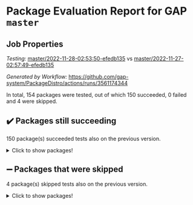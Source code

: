 # Package Evaluation Report for GAP `master`

## Job Properties

*Testing:* [master/2022-11-28-02:53:50-efedb135](https://github.com/gap-system/PackageDistro/blob/data/reports/master/2022-11-28-02:53:50-efedb135) vs [master/2022-11-27-02:57:49-efedb135](https://github.com/gap-system/PackageDistro/blob/data/reports/master/2022-11-27-02:57:49-efedb135)

*Generated by Workflow:* https://github.com/gap-system/PackageDistro/actions/runs/3561174344

In total, 154 packages were tested, out of which 150 succeeded, 0 failed and 4 were skipped.

## :heavy_check_mark: Packages still succeeding

150 package(s) succeeded tests also on the previous version.
<details><summary>Click to show packages!</summary>

- 4ti2interface 2022.09-01 [(success)](https://github.com/gap-system/PackageDistro/actions/runs/3561174344/jobs/5981928019)
- ace 5.6.1 [(success)](https://github.com/gap-system/PackageDistro/actions/runs/3561174344/jobs/5981928078)
- aclib 1.3.2 [(success)](https://github.com/gap-system/PackageDistro/actions/runs/3561174344/jobs/5981928117)
- agt 0.3 [(success)](https://github.com/gap-system/PackageDistro/actions/runs/3561174344/jobs/5981928175)
- alnuth 3.2.1 [(success)](https://github.com/gap-system/PackageDistro/actions/runs/3561174344/jobs/5981928233)
- anupq 3.2.6 [(success)](https://github.com/gap-system/PackageDistro/actions/runs/3561174344/jobs/5981928273)
- atlasrep 2.1.6 [(success)](https://github.com/gap-system/PackageDistro/actions/runs/3561174344/jobs/5981928308)
- autodoc 2022.10.20 [(success)](https://github.com/gap-system/PackageDistro/actions/runs/3561174344/jobs/5981928347)
- automata 1.15 [(success)](https://github.com/gap-system/PackageDistro/actions/runs/3561174344/jobs/5981928401)
- automgrp 1.3.2 [(success)](https://github.com/gap-system/PackageDistro/actions/runs/3561174344/jobs/5981928461)
- autpgrp 1.11 [(success)](https://github.com/gap-system/PackageDistro/actions/runs/3561174344/jobs/5981928511)
- cap 2022.11-16 [(success)](https://github.com/gap-system/PackageDistro/actions/runs/3561174344/jobs/5981928566)
- caratinterface 2.3.4 [(success)](https://github.com/gap-system/PackageDistro/actions/runs/3561174344/jobs/5981928609)
- cddinterface 2022.11.01 [(success)](https://github.com/gap-system/PackageDistro/actions/runs/3561174344/jobs/5981928660)
- circle 1.6.5 [(success)](https://github.com/gap-system/PackageDistro/actions/runs/3561174344/jobs/5981928726)
- classicpres 1.22 [(success)](https://github.com/gap-system/PackageDistro/actions/runs/3561174344/jobs/5981928786)
- cohomolo 1.6.10 [(success)](https://github.com/gap-system/PackageDistro/actions/runs/3561174344/jobs/5981928845)
- congruence 1.2.4 [(success)](https://github.com/gap-system/PackageDistro/actions/runs/3561174344/jobs/5981928893)
- corelg 1.56 [(success)](https://github.com/gap-system/PackageDistro/actions/runs/3561174344/jobs/5981928946)
- crime 1.6 [(success)](https://github.com/gap-system/PackageDistro/actions/runs/3561174344/jobs/5981928985)
- crisp 1.4.5 [(success)](https://github.com/gap-system/PackageDistro/actions/runs/3561174344/jobs/5981929037)
- crypting 0.10.4 [(success)](https://github.com/gap-system/PackageDistro/actions/runs/3561174344/jobs/5981929092)
- cryst 4.1.25 [(success)](https://github.com/gap-system/PackageDistro/actions/runs/3561174344/jobs/5981929148)
- crystcat 1.1.10 [(success)](https://github.com/gap-system/PackageDistro/actions/runs/3561174344/jobs/5981929210)
- ctbllib 1.3.4 [(success)](https://github.com/gap-system/PackageDistro/actions/runs/3561174344/jobs/5981929263)
- cubefree 1.19 [(success)](https://github.com/gap-system/PackageDistro/actions/runs/3561174344/jobs/5981929323)
- curlinterface 2.3.1 [(success)](https://github.com/gap-system/PackageDistro/actions/runs/3561174344/jobs/5981929389)
- cvec 2.7.6 [(success)](https://github.com/gap-system/PackageDistro/actions/runs/3561174344/jobs/5981929464)
- datastructures 0.3.0 [(success)](https://github.com/gap-system/PackageDistro/actions/runs/3561174344/jobs/5981929523)
- deepthought 1.0.6 [(success)](https://github.com/gap-system/PackageDistro/actions/runs/3561174344/jobs/5981929582)
- design 1.7 [(success)](https://github.com/gap-system/PackageDistro/actions/runs/3561174344/jobs/5981929633)
- difsets 2.3.1 [(success)](https://github.com/gap-system/PackageDistro/actions/runs/3561174344/jobs/5981929676)
- digraphs 1.6.0 [(success)](https://github.com/gap-system/PackageDistro/actions/runs/3561174344/jobs/5981929764)
- edim 1.3.6 [(success)](https://github.com/gap-system/PackageDistro/actions/runs/3561174344/jobs/5981929812)
- example 4.3.2 [(success)](https://github.com/gap-system/PackageDistro/actions/runs/3561174344/jobs/5981929858)
- examplesforhomalg 2022.10-01 [(success)](https://github.com/gap-system/PackageDistro/actions/runs/3561174344/jobs/5981929910)
- factint 1.6.3 [(success)](https://github.com/gap-system/PackageDistro/actions/runs/3561174344/jobs/5981929956)
- ferret 1.0.9 [(success)](https://github.com/gap-system/PackageDistro/actions/runs/3561174344/jobs/5981930019)
- fga 1.4.0 [(success)](https://github.com/gap-system/PackageDistro/actions/runs/3561174344/jobs/5981930062)
- fining 1.5.1 [(success)](https://github.com/gap-system/PackageDistro/actions/runs/3561174344/jobs/5981930113)
- float 1.0.3 [(success)](https://github.com/gap-system/PackageDistro/actions/runs/3561174344/jobs/5981930172)
- format 1.4.3 [(success)](https://github.com/gap-system/PackageDistro/actions/runs/3561174344/jobs/5981930227)
- forms 1.2.9 [(success)](https://github.com/gap-system/PackageDistro/actions/runs/3561174344/jobs/5981930272)
- fplsa 1.2.5 [(success)](https://github.com/gap-system/PackageDistro/actions/runs/3561174344/jobs/5981930316)
- fr 2.4.11 [(success)](https://github.com/gap-system/PackageDistro/actions/runs/3561174344/jobs/5981930354)
- francy 1.2.5 [(success)](https://github.com/gap-system/PackageDistro/actions/runs/3561174344/jobs/5981930424)
- fwtree 1.3 [(success)](https://github.com/gap-system/PackageDistro/actions/runs/3561174344/jobs/5981930492)
- gapdoc 1.6.6 [(success)](https://github.com/gap-system/PackageDistro/actions/runs/3561174344/jobs/5981930541)
- gauss 2022.11-01 [(success)](https://github.com/gap-system/PackageDistro/actions/runs/3561174344/jobs/5981930580)
- gaussforhomalg 2022.08-03 [(success)](https://github.com/gap-system/PackageDistro/actions/runs/3561174344/jobs/5981930625)
- gbnp 1.0.5 [(success)](https://github.com/gap-system/PackageDistro/actions/runs/3561174344/jobs/5981930681)
- generalizedmorphismsforcap 2022.11-01 [(success)](https://github.com/gap-system/PackageDistro/actions/runs/3561174344/jobs/5981930727)
- genss 1.6.8 [(success)](https://github.com/gap-system/PackageDistro/actions/runs/3561174344/jobs/5981930791)
- gradedmodules 2022.09-02 [(success)](https://github.com/gap-system/PackageDistro/actions/runs/3561174344/jobs/5981930854)
- gradedringforhomalg 2022.10-01 [(success)](https://github.com/gap-system/PackageDistro/actions/runs/3561174344/jobs/5981930909)
- grape 4.8.5 [(success)](https://github.com/gap-system/PackageDistro/actions/runs/3561174344/jobs/5981930966)
- groupoids 1.71 [(success)](https://github.com/gap-system/PackageDistro/actions/runs/3561174344/jobs/5981931021)
- grpconst 2.6.3 [(success)](https://github.com/gap-system/PackageDistro/actions/runs/3561174344/jobs/5981931071)
- guarana 0.96.3 [(success)](https://github.com/gap-system/PackageDistro/actions/runs/3561174344/jobs/5981931124)
- guava 3.17 [(success)](https://github.com/gap-system/PackageDistro/actions/runs/3561174344/jobs/5981931166)
- hap 1.47 [(success)](https://github.com/gap-system/PackageDistro/actions/runs/3561174344/jobs/5981931215)
- hapcryst 0.1.15 [(success)](https://github.com/gap-system/PackageDistro/actions/runs/3561174344/jobs/5981931263)
- hecke 1.5.3 [(success)](https://github.com/gap-system/PackageDistro/actions/runs/3561174344/jobs/5981931315)
- help 3.5 [(success)](https://github.com/gap-system/PackageDistro/actions/runs/3561174344/jobs/5981931357)
- homalg 2022.08-04 [(success)](https://github.com/gap-system/PackageDistro/actions/runs/3561174344/jobs/5981931409)
- homalgtocas 2022.11-02 [(success)](https://github.com/gap-system/PackageDistro/actions/runs/3561174344/jobs/5981931449)
- idrel 2.44 [(success)](https://github.com/gap-system/PackageDistro/actions/runs/3561174344/jobs/5981931492)
- images 1.3.1 [(success)](https://github.com/gap-system/PackageDistro/actions/runs/3561174344/jobs/5981931546)
- intpic 0.3.0 [(success)](https://github.com/gap-system/PackageDistro/actions/runs/3561174344/jobs/5981931602)
- io 4.8.0 [(success)](https://github.com/gap-system/PackageDistro/actions/runs/3561174344/jobs/5981931656)
- io_forhomalg 2022.11-01 [(success)](https://github.com/gap-system/PackageDistro/actions/runs/3561174344/jobs/5981931709)
- irredsol 1.4.4 [(success)](https://github.com/gap-system/PackageDistro/actions/runs/3561174344/jobs/5981931769)
- json 2.1.1 [(success)](https://github.com/gap-system/PackageDistro/actions/runs/3561174344/jobs/5981931805)
- jupyterkernel 1.4.1 [(success)](https://github.com/gap-system/PackageDistro/actions/runs/3561174344/jobs/5981931838)
- jupyterviz 1.5.6 [(success)](https://github.com/gap-system/PackageDistro/actions/runs/3561174344/jobs/5981931868)
- kan 1.34 [(success)](https://github.com/gap-system/PackageDistro/actions/runs/3561174344/jobs/5981931901)
- kbmag 1.5.10 [(success)](https://github.com/gap-system/PackageDistro/actions/runs/3561174344/jobs/5981931950)
- laguna 3.9.5 [(success)](https://github.com/gap-system/PackageDistro/actions/runs/3561174344/jobs/5981931984)
- liealgdb 2.2.1 [(success)](https://github.com/gap-system/PackageDistro/actions/runs/3561174344/jobs/5981932018)
- liepring 2.8 [(success)](https://github.com/gap-system/PackageDistro/actions/runs/3561174344/jobs/5981932060)
- liering 2.4.2 [(success)](https://github.com/gap-system/PackageDistro/actions/runs/3561174344/jobs/5981932101)
- linearalgebraforcap 2022.11-07 [(success)](https://github.com/gap-system/PackageDistro/actions/runs/3561174344/jobs/5981932155)
- localizeringforhomalg 2022.09-01 [(success)](https://github.com/gap-system/PackageDistro/actions/runs/3561174344/jobs/5981932191)
- loops 3.4.3 [(success)](https://github.com/gap-system/PackageDistro/actions/runs/3561174344/jobs/5981932239)
- lpres 1.0.3 [(success)](https://github.com/gap-system/PackageDistro/actions/runs/3561174344/jobs/5981932290)
- majoranaalgebras 1.5 [(success)](https://github.com/gap-system/PackageDistro/actions/runs/3561174344/jobs/5981932350)
- mapclass 1.4.6 [(success)](https://github.com/gap-system/PackageDistro/actions/runs/3561174344/jobs/5981932401)
- matgrp 0.70 [(success)](https://github.com/gap-system/PackageDistro/actions/runs/3561174344/jobs/5981932449)
- matricesforhomalg 2022.11-02 [(success)](https://github.com/gap-system/PackageDistro/actions/runs/3561174344/jobs/5981932514)
- modisom 2.5.3 [(success)](https://github.com/gap-system/PackageDistro/actions/runs/3561174344/jobs/5981932563)
- modulepresentationsforcap 2022.11-02 [(success)](https://github.com/gap-system/PackageDistro/actions/runs/3561174344/jobs/5981932602)
- modules 2022.09-01 [(success)](https://github.com/gap-system/PackageDistro/actions/runs/3561174344/jobs/5981932657)
- monoidalcategories 2022.11-02 [(success)](https://github.com/gap-system/PackageDistro/actions/runs/3561174344/jobs/5981932719)
- nconvex 2022.09-01 [(success)](https://github.com/gap-system/PackageDistro/actions/runs/3561174344/jobs/5981932767)
- nilmat 1.4.2 [(success)](https://github.com/gap-system/PackageDistro/actions/runs/3561174344/jobs/5981932822)
- nock 1.5 [(success)](https://github.com/gap-system/PackageDistro/actions/runs/3561174344/jobs/5981932882)
- normalizinterface 1.3.5 [(success)](https://github.com/gap-system/PackageDistro/actions/runs/3561174344/jobs/5981932922)
- nq 2.5.9 [(success)](https://github.com/gap-system/PackageDistro/actions/runs/3561174344/jobs/5981932971)
- numericalsgps 1.3.1 [(success)](https://github.com/gap-system/PackageDistro/actions/runs/3561174344/jobs/5981933033)
- openmath 11.5.1 [(success)](https://github.com/gap-system/PackageDistro/actions/runs/3561174344/jobs/5981933080)
- orb 4.9.0 [(success)](https://github.com/gap-system/PackageDistro/actions/runs/3561174344/jobs/5981933129)
- packagemanager 1.3.2 [(success)](https://github.com/gap-system/PackageDistro/actions/runs/3561174344/jobs/5981933189)
- patternclass 2.4.3 [(success)](https://github.com/gap-system/PackageDistro/actions/runs/3561174344/jobs/5981933235)
- permut 2.0.4 [(success)](https://github.com/gap-system/PackageDistro/actions/runs/3561174344/jobs/5981933294)
- polenta 1.3.10 [(success)](https://github.com/gap-system/PackageDistro/actions/runs/3561174344/jobs/5981933343)
- polymaking 0.8.6 [(success)](https://github.com/gap-system/PackageDistro/actions/runs/3561174344/jobs/5981933396)
- primgrp 3.4.2 [(success)](https://github.com/gap-system/PackageDistro/actions/runs/3561174344/jobs/5981933456)
- profiling 2.5.1 [(success)](https://github.com/gap-system/PackageDistro/actions/runs/3561174344/jobs/5981933523)
- qpa 1.34 [(success)](https://github.com/gap-system/PackageDistro/actions/runs/3561174344/jobs/5981933582)
- quagroup 1.8.3 [(success)](https://github.com/gap-system/PackageDistro/actions/runs/3561174344/jobs/5981933641)
- radiroot 2.9 [(success)](https://github.com/gap-system/PackageDistro/actions/runs/3561174344/jobs/5981933691)
- rcwa 4.7.0 [(success)](https://github.com/gap-system/PackageDistro/actions/runs/3561174344/jobs/5981933736)
- rds 1.8 [(success)](https://github.com/gap-system/PackageDistro/actions/runs/3561174344/jobs/5981933799)
- recog 1.4.2 [(success)](https://github.com/gap-system/PackageDistro/actions/runs/3561174344/jobs/5981933853)
- repndecomp 1.2.1 [(success)](https://github.com/gap-system/PackageDistro/actions/runs/3561174344/jobs/5981933901)
- repsn 3.1.0 [(success)](https://github.com/gap-system/PackageDistro/actions/runs/3561174344/jobs/5981933959)
- resclasses 4.7.3 [(success)](https://github.com/gap-system/PackageDistro/actions/runs/3561174344/jobs/5981934005)
- ringsforhomalg 2022.11-01 [(success)](https://github.com/gap-system/PackageDistro/actions/runs/3561174344/jobs/5981934062)
- sco 2022.09-01 [(success)](https://github.com/gap-system/PackageDistro/actions/runs/3561174344/jobs/5981934115)
- scscp 2.3.1 [(success)](https://github.com/gap-system/PackageDistro/actions/runs/3561174344/jobs/5981934179)
- semigroups 5.1.0 [(success)](https://github.com/gap-system/PackageDistro/actions/runs/3561174344/jobs/5981934239)
- sglppow 2.3 [(success)](https://github.com/gap-system/PackageDistro/actions/runs/3561174344/jobs/5981934299)
- sgpviz 0.999.5 [(success)](https://github.com/gap-system/PackageDistro/actions/runs/3561174344/jobs/5981934360)
- simpcomp 2.1.14 [(success)](https://github.com/gap-system/PackageDistro/actions/runs/3561174344/jobs/5981934412)
- singular 2022.09.23 [(success)](https://github.com/gap-system/PackageDistro/actions/runs/3561174344/jobs/5981934467)
- sla 1.5.3 [(success)](https://github.com/gap-system/PackageDistro/actions/runs/3561174344/jobs/5981934525)
- smallgrp 1.5.1 [(success)](https://github.com/gap-system/PackageDistro/actions/runs/3561174344/jobs/5981934585)
- smallsemi 0.6.13 [(success)](https://github.com/gap-system/PackageDistro/actions/runs/3561174344/jobs/5981934668)
- sonata 2.9.5 [(success)](https://github.com/gap-system/PackageDistro/actions/runs/3561174344/jobs/5981934746)
- sophus 1.27 [(success)](https://github.com/gap-system/PackageDistro/actions/runs/3561174344/jobs/5981934839)
- spinsym 1.5.2 [(success)](https://github.com/gap-system/PackageDistro/actions/runs/3561174344/jobs/5981934909)
- standardff 0.9.4 [(success)](https://github.com/gap-system/PackageDistro/actions/runs/3561174344/jobs/5981935016)
- symbcompcc 1.3.2 [(success)](https://github.com/gap-system/PackageDistro/actions/runs/3561174344/jobs/5981935114)
- thelma 1.3 [(success)](https://github.com/gap-system/PackageDistro/actions/runs/3561174344/jobs/5981935166)
- tomlib 1.2.9 [(success)](https://github.com/gap-system/PackageDistro/actions/runs/3561174344/jobs/5981935236)
- toolsforhomalg 2022.10-01 [(success)](https://github.com/gap-system/PackageDistro/actions/runs/3561174344/jobs/5981935306)
- toric 1.9.5 [(success)](https://github.com/gap-system/PackageDistro/actions/runs/3561174344/jobs/5981935355)
- toricvarieties 2022.07.13 [(success)](https://github.com/gap-system/PackageDistro/actions/runs/3561174344/jobs/5981935427)
- transgrp 3.6.3 [(success)](https://github.com/gap-system/PackageDistro/actions/runs/3561174344/jobs/5981935493)
- ugaly 4.0.3 [(success)](https://github.com/gap-system/PackageDistro/actions/runs/3561174344/jobs/5981935542)
- unipot 1.5 [(success)](https://github.com/gap-system/PackageDistro/actions/runs/3561174344/jobs/5981935611)
- unitlib 4.1.0 [(success)](https://github.com/gap-system/PackageDistro/actions/runs/3561174344/jobs/5981935701)
- utils 0.78 [(success)](https://github.com/gap-system/PackageDistro/actions/runs/3561174344/jobs/5981935787)
- uuid 0.7 [(success)](https://github.com/gap-system/PackageDistro/actions/runs/3561174344/jobs/5981935859)
- walrus 0.9991 [(success)](https://github.com/gap-system/PackageDistro/actions/runs/3561174344/jobs/5981935948)
- wedderga 4.10.2 [(success)](https://github.com/gap-system/PackageDistro/actions/runs/3561174344/jobs/5981935992)
- xmod 2.88 [(success)](https://github.com/gap-system/PackageDistro/actions/runs/3561174344/jobs/5981936074)
- xmodalg 1.22 [(success)](https://github.com/gap-system/PackageDistro/actions/runs/3561174344/jobs/5981936134)
- yangbaxter 0.10.1 [(success)](https://github.com/gap-system/PackageDistro/actions/runs/3561174344/jobs/5981936194)
- zeromqinterface 0.14 [(success)](https://github.com/gap-system/PackageDistro/actions/runs/3561174344/jobs/5981936263)
</details>

## :heavy_minus_sign: Packages that were skipped

4 package(s) skipped tests also on the previous version.
<details><summary>Click to show packages!</summary>

- browse 1.8.18 [(skipped)](https://github.com/gap-system/PackageDistro/actions/runs/3561174344/jobs/5981842449)
- itc 1.5.1 [(skipped)](https://github.com/gap-system/PackageDistro/actions/runs/3561174344/jobs/5981842449)
- polycyclic 2.16 [(skipped)](https://github.com/gap-system/PackageDistro/actions/runs/3561174344/jobs/5981842449)
- xgap 4.31 [(skipped)](https://github.com/gap-system/PackageDistro/actions/runs/3561174344/jobs/5981842449)
</details>

